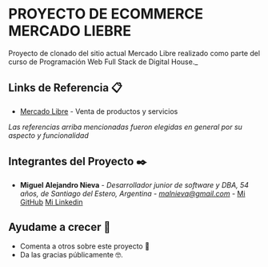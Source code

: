 # PROYECTO DE ECOMMERCE MERCADO LIEBRE

Proyecto de clonado del sitio actual Mercado Libre realizado como parte del curso de Programación Web Full Stack de Digital House._


## Links de Referencia 📋

* [Mercado Libre](https://www.mercadolibre.com.ar/) - Venta de productos y servicios


_Las referencias arriba mencionadas fueron elegidas en general por su aspecto y funcionalidad_

## Integrantes del Proyecto ✒️

* **Miguel Alejandro Nieva** - *Desarrollador junior de software y DBA, 54 años, de Santiago del Estero, Argentina* - *malnieva@gmail.com* - [Mi GitHub](https://github.com/malnieva) [Mi Linkedin](https://www.linkedin.com/in/miguel-alejandro-nieva-7a91b0165/)



## Ayudame a crecer 🎁

* Comenta a otros sobre este proyecto 📢
* Da las gracias públicamente 🤓.
